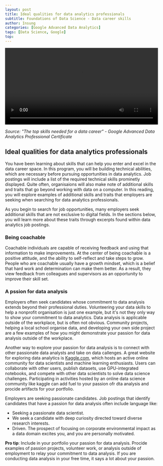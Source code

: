 ```yaml
---
layout: post
title: Ideal qualities for data analytics professionals
subtitle: Foundations of Data Science - Data career skills
author: Insung
categories: [Google Advanced Data Analytics]
tags: [Data Science, Google]
top:
---
```


<video controls width="100%" style="max-width: 720px;">
  <source src="https://d3c33hcgiwev3.cloudfront.net/O_I67xUYSIiRZok4ASYeDQ.processed/full/720p/index.mp4?Expires=1743638400&Signature=YVIUY6Hn-oYNkkLVb-E6VKeW~ueDstV~TxLletx0qBk4mb6G8MZ4pHWASuZvaxPHE2Mpv3JZ7yc4z5ciCPYGbUJfMxIvRANvx1mIQAsJRI7wVy24m0ThFHwhS9wwA0qqNOBtq~w7znINrV~5kXyMBI1WctTgIyBtIWBtq-kr9bQ_&Key-Pair-Id=APKAJLTNE6QMUY6HBC5A" type="video/mp4">
  Your browser does not support the video tag.
</video>
<p class="source-text"><em>Source: "The top skills needed for a data career" - Google Advanced Data Analytics Professional Certificate</em></p>


## Ideal qualities for data analytics professionals
You have been learning about skills that can help you enter and excel in the data career space. In this program, you will be building technical abilities, which are necessary before pursuing opportunities in data analytics. Job postings will include a list of the required technical skills prominetly displayed. Quite often, organisaions will also make note of additional skills and traits that go beyond working with data on a computer. In this reading, you will explore examples of additional skills and traits that employers are seeking when searching for data analytics professionals. 

As you begin to search for job opportunities, many employers seek additional skills that are not exclusive to digital fields. In the sections below, you will learn more about these traits through excerpts found within data analytics job postings.

### Being coachable
Coachable individuals are capable of receiving feedback and using that information to make improvements. At the center of being coachable is a positive attitude, and the ability to self-reflect and take steps to grow. People who are coachable usually have a growth mindset, which is a belief that hard work and determination can make them better. As a result, they view feedback from colleagues and supervisors as an opportunity to improve their skill set.

### A pssion for data analysis
Employers often seek candidates whose commitment to data analysis extends beyond their professional duties. Volunteering your data skills to help a nonprofit organisation is just one example, but it's not they only way to show your commitment to data analytics. Data analysis is applicable outside of the workplace, but is often not obvious. Community projects, helping a local school organise data, and developing your own side project are a few examples of how you might demonstrate your passion for data analysis outside of the workplace.

Another way to explore your passion for data analysis is to connect with other passionate data analysts and take on data callenges. A great website for exploring data analytics is [Kaggle.com](https://www.kaggle.com/), which hosts an active online community for data scientists and machine learning enthusiasts. Users can collaborate with other users, publish datasets, use GPU-integrated notebooks, and compete with other data scientists to solve data science challenges. Participating in activities hosted by an online data science community like kaggle can add fuel to your passion ofr dta analysis and procide artifacts for your portfolio.

Employers are seeking passionate candidates. Job postings that identify candidates that have a passion for data analysis often include language like:
- Seeking a passionate data scientist.
- We seek a candidate with deep curiosity directed toward diverse research interests.
- Driven. The prospect of focusing on corporate environmental impact as a data domain excites you, and you are personally motivated.

**Pro tip**: Include in your portfolio your passion for data analysis. Procide examples of passion projects, volunteer work, or analysis outside of employment to relay your commitment to data analysis. If you are conducting data analysis in your free time, it says a lot about your passion.

